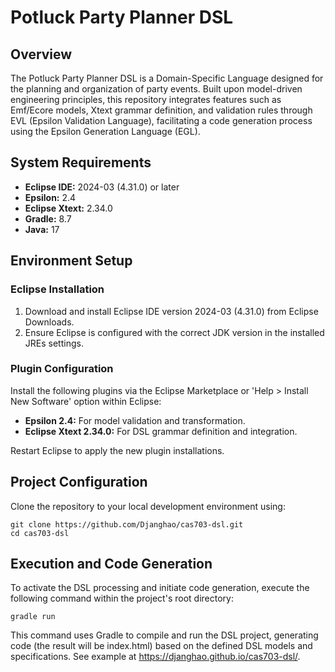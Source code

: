 # Potluck Party Planner DSL

## Overview

The Potluck Party Planner DSL is a Domain-Specific Language designed for the planning and organization of party events. Built upon model-driven engineering principles, this repository integrates features such as Emf/Ecore models, Xtext grammar definition, and validation rules through EVL (Epsilon Validation Language), facilitating a code generation process using the Epsilon Generation Language (EGL).

## System Requirements

- **Eclipse IDE:** 2024-03 (4.31.0) or later
- **Epsilon:** 2.4
- **Eclipse Xtext:** 2.34.0
- **Gradle:**  8.7
- **Java:** 17

## Environment Setup

### Eclipse Installation

1. Download and install Eclipse IDE version 2024-03 (4.31.0) from Eclipse Downloads.
2. Ensure Eclipse is configured with the correct JDK version in the installed JREs settings.

### Plugin Configuration

Install the following plugins via the Eclipse Marketplace or 'Help > Install New Software' option within Eclipse:

- **Epsilon 2.4:** For model validation and transformation.
- **Eclipse Xtext 2.34.0:** For DSL grammar definition and integration.

Restart Eclipse to apply the new plugin installations.

## Project Configuration

Clone the repository to your local development environment using:

```
git clone https://github.com/Djanghao/cas703-dsl.git
cd cas703-dsl
```

## Execution and Code Generation

To activate the DSL processing and initiate code generation, execute the following command within the project's root directory:

```
gradle run
```

This command uses Gradle to compile and run the DSL project, generating code (the result will be index.html) based on the defined DSL models and specifications. See example at https://djanghao.github.io/cas703-dsl/.
